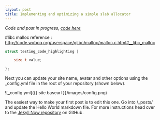 ```yaml
---
layout: post
title: Implementing and optimizing a simple slab allocator
---
```


*Code and post in progress, [code here](github.com/schets/fast_alloc)*

#libc malloc reference : http://code.woboq.org/userspace/glibc/malloc/malloc.c.html#__libc_malloc


```C
struct testing_code_highlighting {

    size_t value;

};
```

Next you can update your site name, avatar and other options using the _config.yml file in the root of your repository (shown below).

![_config.yml]({{ site.baseurl }}/images/config.png)

The easiest way to make your first post is to edit this one. Go into /_posts/ and update the Hello World markdown file. For more instructions head over to the [Jekyll Now repository](https://github.com/barryclark/jekyll-now) on GitHub.
